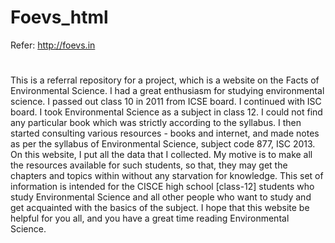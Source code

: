 # Foevs_html
Refer: http://foevs.in
# 
This is a referral repository for a project, which is a website on the Facts of Environmental Science.
I had a great enthusiasm for studying environmental science. I passed out class 10 in 2011 from ICSE board. I continued with ISC board. I took Environmental Science as a subject in class 12.
I could not find any particular book which was strictly according to the syllabus. I then started consulting various resources - books and internet, and made notes as per the syllabus of Environmental Science, subject code 877, ISC 2013.
On this website, I put all the data that I collected. My motive is to make all the resources available for such students, so that, they may get the chapters and topics within without any starvation for knowledge. This set of information is intended for the CISCE high school [class-12] students who study Environmental Science and all other people who want to study and get acquainted with the basics of the subject.
I hope that this website be helpful for you all, and you have a great time reading Environmental Science.
